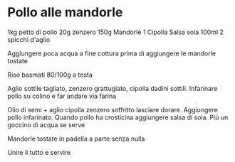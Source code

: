 # Pollo alle mandorle

1kg petto di pollo
20g zenzero
150g Mandorle
1 Cipolla
Salsa soia 100ml
2 spicchi d'aglio

Aggiungere poca acqua a fine cottura prima di aggiungere le mandorle tostate 

Riso basmati 80/100g a testa


Aglio sottile tagliato, zenzero grattugiato, cipolla dadini sottili.
Infarinare pollo su colino e far andare via farina

Olio di semi + aglio cipolla zenzero soffritto lasciare dorare. Aggiungere pollo infarinato.
Quando pollo ha crosticina aggiungere salsa di soia. Più un goccino di acqua se serve

Mandorle tostate in padella a parte senza nulla

Unire il tutto e servire